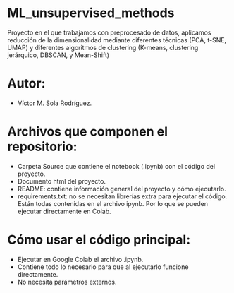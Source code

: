 # ML_unsupervised_methods
Proyecto en el que trabajamos con preprocesado de datos, aplicamos reducción de la dimensionalidad mediante diferentes técnicas (PCA, t-SNE, UMAP) y diferentes algoritmos de clustering (K-means, clustering jerárquico, DBSCAN, y Mean-Shift)

# Autor:
- Víctor M. Sola Rodríguez.

# Archivos que componen el repositorio:
- Carpeta Source que contiene el notebook (.ipynb) con el código del proyecto.
- Documento html del proyecto.
- README: contiene información general del proyecto y cómo ejecutarlo.
- requirements.txt: no se necesitan librerías extra para ejecutar el código. Están todas contenidas en el archivo ipynb. Por lo que se pueden ejecutar directamente en Colab.

# Cómo usar el código principal:
- Ejecutar en Google Colab el archivo .ipynb.
- Contiene todo lo necesario para que al ejecutarlo funcione directamente.
- No necesita parámetros externos.
